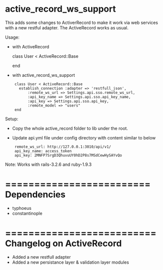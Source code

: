 active_record_ws_support
========================
This adds some changes to ActiverRecord to make it work via web services with a new restful adapter. The ActiveRecord works as usual.

Usage:

 - with ActiveRecord

  	class User < ActiveRecord::Base
    
    end 
 
 - with active_record_ws_support

		class User < ActiveRecord::Base
		  establish_connection :adapter => 'restfull_json', 
              :remote_ws_url => Settings.api.sso.remote_ws_url,
              :api_key_name => Settings.api.sso.api_key_name,
              :api_key => Settings.api.sso.api_key,
              :remote_model => "users"
		end
	    
Setup:
 - Copy the whole active_record folder to lib under the root.
 - Update api.yml file under config directory with content similar to below
 
		remote_ws_url: http://127.0.0.1:3010/api/v1/
		api_key_name: access_token
		api_key: 2MNFP7SrgD3QhuvuUY0hD2P8s7MSdCewHySAYvQo
		

Note: 
		Works with rails-3.2.6 and ruby-1.9.3

=========================
Dependencies
=========================

- typhoeus
- constantinople
  
    
==========================
Changelog on ActiveRecord
==========================

  - Added a new restfull adapter
  - Added a new persistance layer & validation layer modules
    